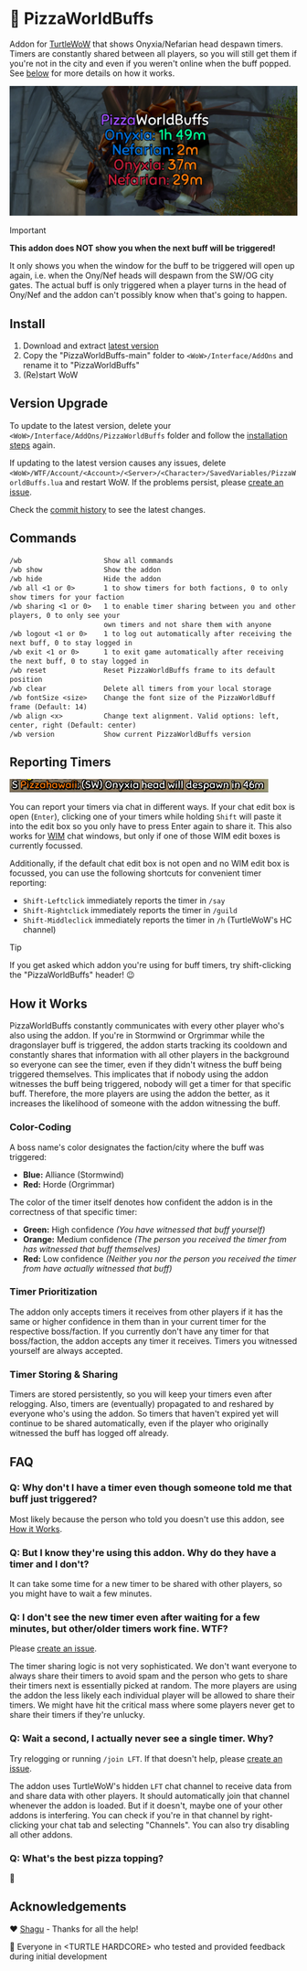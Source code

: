 # 🍕 PizzaWorldBuffs

Addon for [TurtleWoW](https://turtle-wow.org) that shows Onyxia/Nefarian head despawn timers. Timers are constantly shared between all players, so you will still get them if you're not in the city and even if you weren't online when the buff popped. See [below](#how-it-works) for more details on how it works.

<img src="img/frame.png">

> [!IMPORTANT]
>
> **This addon does NOT show you when the next buff will be triggered!** 
> 
> It only shows you when the window for the buff to be triggered will open up again, i.e. when the Ony/Nef heads will despawn from the SW/OG city gates. The actual buff is only triggered when a player turns in the head of Ony/Nef and the addon can't possibly know when that's going to happen.

## Install

1. Download and extract [latest version](https://github.com/Pizzahawaiii/PizzaWorldBuffs/archive/main.zip)
2. Copy the "PizzaWorldBuffs-main" folder to `<WoW>/Interface/AddOns` and rename it to "PizzaWorldBuffs"
3. (Re)start WoW

## Version Upgrade

To update to the latest version, delete your `<WoW>/Interface/AddOns/PizzaWorldBuffs` folder and follow the [installation steps](#install) again.

If updating to the latest version causes any issues, delete `<WoW>/WTF/Account/<Account>/<Server>/<Character>/SavedVariables/PizzaWorldBuffs.lua` and restart WoW. If the problems persist, please [create an issue](https://github.com/Pizzahawaiii/PizzaWorldBuffs/issues/new).

Check the [commit history](https://github.com/Pizzahawaiii/PizzaWorldBuffs/commits/main) to see the latest changes.

## Commands

```
/wb                    Show all commands
/wb show               Show the addon
/wb hide               Hide the addon
/wb all <1 or 0>       1 to show timers for both factions, 0 to only show timers for your faction
/wb sharing <1 or 0>   1 to enable timer sharing between you and other players, 0 to only see your
                       own timers and not share them with anyone
/wb logout <1 or 0>    1 to log out automatically after receiving the next buff, 0 to stay logged in
/wb exit <1 or 0>      1 to exit game automatically after receiving the next buff, 0 to stay logged in
/wb reset              Reset PizzaWorldBuffs frame to its default position
/wb clear              Delete all timers from your local storage
/wb fontSize <size>    Change the font size of the PizzaWorldBuff frame (Default: 14)
/wb align <x>          Change text alignment. Valid options: left, center, right (Default: center)
/wb version            Show current PizzaWorldBuffs version
```

## Reporting Timers

<img src="img/timer_report.png">

You can report your timers via chat in different ways. If your chat edit box is open (`Enter`), clicking one of your timers while holding `Shift` will paste it into the edit box so you only have to press Enter again to share it. This also works for [WIM](https://github.com/shirsig/WIM) chat windows, but only if one of those WIM edit boxes is currently focussed.

Additionally, if the default chat edit box is not open and no WIM edit box is focussed, you can use the following shortcuts for convenient timer reporting:

- `Shift-Leftclick` immediately reports the timer in `/say`
- `Shift-Rightclick` immediately reports the timer in `/guild`
- `Shift-Middleclick` immediately reports the timer in `/h` (TurtleWoW's HC channel)

> [!TIP]
> If you get asked which addon you're using for buff timers, try shift-clicking the "PizzaWorldBuffs" header! 😉

## How it Works

PizzaWorldBuffs constantly communicates with every other player who's also using the addon. If you're in Stormwind or Orgrimmar while the dragonslayer buff is triggered, the addon starts tracking its cooldown and constantly shares that information with all other players in the background so everyone can see the timer, even if they didn't witness the buff being triggered themselves. This implicates that if nobody using the addon witnesses the buff being triggered, nobody will get a timer for that specific buff. Therefore, the more players are using the addon the better, as it increases the likelihood of someone with the addon witnessing the buff.

### Color-Coding

A boss name's color designates the faction/city where the buff was triggered:

- **Blue:** Alliance (Stormwind)
- **Red:** Horde (Orgrimmar)

The color of the timer itself denotes how confident the addon is in the correctness of that specific timer:

- **Green:** High confidence *(You have witnessed that buff yourself)*
- **Orange:** Medium confidence *(The person you received the timer from has witnessed that buff themselves)*
- **Red:** Low confidence *(Neither you nor the person you received the timer from have actually witnessed that buff)*

### Timer Prioritization

The addon only accepts timers it receives from other players if it has the same or higher confidence in them than in your current timer for the respective boss/faction. If you currently don't have any timer for that boss/faction, the addon accepts any timer it receives. Timers you witnessed yourself are always accepted.

### Timer Storing & Sharing

Timers are stored persistently, so you will keep your timers even after relogging. Also, timers are (eventually) propagated to and reshared by everyone who's using the addon. So timers that haven't expired yet will continue to be shared automatically, even if the player who originally witnessed the buff has logged off already.

## FAQ

### Q: Why don't I have a timer even though someone told me that buff just triggered?

Most likely because the person who told you doesn't use this addon, see [How it Works](#how-it-works).

### Q: But I know they're using this addon. Why do they have a timer and I don't?

It can take some time for a new timer to be shared with other players, so you might have to wait a few minutes.

### Q: I don't see the new timer even after waiting for a few minutes, but other/older timers work fine. WTF?

Please [create an issue](https://github.com/Pizzahawaiii/PizzaWorldBuffs/issues/new). 

The timer sharing logic is not very sophisticated. We don't want everyone to always share their timers to avoid spam and the person who gets to share their timers next is essentially picked at random. The more players are using the addon the less likely each individual player will be allowed to share their timers. We might have hit the critical mass where some players never get to share their timers if they're unlucky.

### Q: Wait a second, I actually never see a single timer. Why?

Try relogging or running `/join LFT`. If that doesn't help, please [create an issue](https://github.com/Pizzahawaiii/PizzaWorldBuffs/issues/new).

The addon uses TurtleWoW's hidden `LFT` chat channel to receive data from and share data with other players. It should automatically join that channel whenever the addon is loaded. But if it doesn't, maybe one of your other addons is interfering. You can check if you're in that channel by right-clicking your chat tab and selecting "Channels". You can also try disabling all other addons.

### Q: What's the best pizza topping?

🍍

## Acknowledgements

❤️ [Shagu](https://github.com/shagu) - Thanks for all the help!

🚀 Everyone in \<TURTLE HARDCORE\> who tested and provided feedback during initial development
